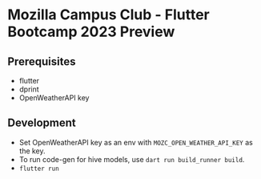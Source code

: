 # Mozilla Campus Club - Flutter Bootcamp 2023 Preview

## Prerequisites

- flutter
- dprint
- OpenWeatherAPI key

## Development

- Set OpenWeatherAPI key as an env with `MOZC_OPEN_WEATHER_API_KEY` as the key.
- To run code-gen for hive models, use `dart run build_runner build`.
- `flutter run`
